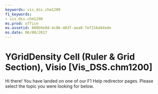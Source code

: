 ```yaml
---
keywords: vis_dss.chm1200
f1_keywords:
- vis_dss.chm1200
ms.prod: office
ms.assetid: 600b9e0d-4c0b-403f-aea0-7ef216a94ede
ms.date: 06/08/2017
---
```



# YGridDensity Cell (Ruler &amp; Grid Section), Visio [Vis_DSS.chm1200] 

Hi there! You have landed on one of our F1 Help redirector pages. Please select the topic you were looking for below.



